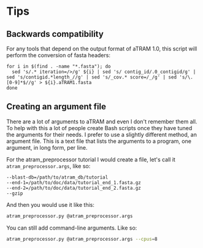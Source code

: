 # Tips

## Backwards compatibility

For any tools that depend on the output format of aTRAM 1.0, this script will
perform the conversion of fasta headers:

```
for i in $(find . -name "*.fasta"); do
  sed 's/.* iteration=/>/g' ${i} | sed 's/ contig_id/.0_contigid/g' | sed 's/contigid.*length_//g' | sed 's/_cov.* score=/_/g' | sed 's/\.[0-9]*$//g' > ${i}.aTRAM1.fasta
done
```

## Creating an argument file

There are a lot of arguments to aTRAM and even I don't remember them all. To
help with this a lot of people create Bash scripts once they have tuned the
arguments for their needs. I prefer to use a slightly different method, an
argument file. This is a text file that lists the arguments to a program, one
argument, in long form, per line.

For the atram_preprocessor tutorial I would create a file, let's call it
`atram_preprocessor.args`, like so:

```
--blast-db=/path/to/atram_db/tutorial
--end-1=/path/to/doc/data/tutorial_end_1.fasta.gz
--end-2=/path/to/doc/data/tutorial_end_2.fasta.gz
--gzip
```

And then you would use it like this:

```bash
atram_preprocessor.py @atram_preprocessor.args
```
You can still add command-line arguments. Like so:

```bash
atram_preprocessor.py @atram_preprocessor.args --cpus=8
```

